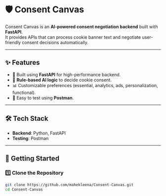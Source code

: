 # 🛡️ Consent Canvas  

Consent Canvas is an **AI-powered consent negotiation backend** built with **FastAPI**.  
It provides APIs that can process cookie banner text and negotiate user-friendly consent decisions automatically.  

---

## ✨ Features
- 🚀 Built using **FastAPI** for high-performance backend.  
- 🤖 **Rule-based AI logic** to decide cookie consent.  
- 📊 Customizable preferences (essential, analytics, ads, personalization, functional).  
- 🧪 Easy to test using **Postman**.  

---

## 🛠️ Tech Stack
- **Backend**: Python, FastAPI  
- **Testing**: Postman  

---

## 🚀 Getting Started

### 1️⃣ Clone the Repository
```bash
git clone https://github.com/mahekleena/Consent-Canvas.git
cd Consent-Canvas

